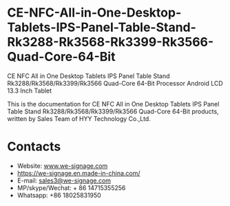# CE-NFC-All-in-One-Desktop-Tablets-IPS-Panel-Table-Stand-Rk3288-Rk3568-Rk3399-Rk3566-Quad-Core-64-Bit
CE NFC All in One Desktop Tablets IPS Panel Table Stand Rk3288/Rk3568/Rk3399/Rk3566 Quad-Core 64-Bit Processor Android LCD 13.3 Inch Tablet

This is the documentation for CE NFC All in One Desktop Tablets IPS Panel Table Stand Rk3288/Rk3568/Rk3399/Rk3566 Quad-Core 64-Bit products, written by Sales Team of HYY Technology Co.,Ltd.

# Contacts
- Website: www.we-signage.com
- https://we-signage.en.made-in-china.com/
- E-mail: sales3@we-signage.com
- MP/skype/Wechat: + 86 14715355256
- Whatsapp: +86 18025831950
